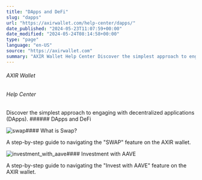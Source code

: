 ```yaml
---
title: "DApps and DeFi"
slug: "dapps"
url: "https://axirwallet.com/help-center/dapps/"
date_published: "2024-05-23T11:07:59+00:00"
date_modified: "2024-05-24T08:14:58+00:00"
type: "page"
language: "en-US"
source: "https://axirwallet.com"
summary: "AXIR Wallet Help Center Discover the simplest approach to engaging with decentralized applications (DApps). DApps and DeFi What is Swap? A step-by-step guide to navigating the &#8220;SWAP&#8221; feature on the AXIR wallet. Investment with AAVE A step-by-step guide to navigating the &#8220;Invest with AAVE&#8221; feature on the AXIR wallet."
---
```


###### AXIR Wallet

###### Help Center

 Discover the simplest approach to engaging with decentralized applications (DApps). ###### DApps and DeFi

 ![swap](https://axirwallet.com/wp-content/uploads/swap.svg "swap")#### What is Swap?

A step-by-step guide to navigating the "SWAP" feature on the AXIR wallet.

 [ ](https://axirwallet.com/help-center/dapps/how-to-swap/) ![investment_with_aave](https://axirwallet.com/wp-content/uploads/investment_with_aave-1.svg "investment_with_aave")#### Investment with AAVE

A step-by-step guide to navigating the "Invest with AAVE" feature on the AXIR wallet.

 [ ](https://axirwallet.com/help-center/dapps/investment-with-aave/)